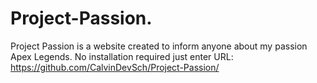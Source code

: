 # Project-Passion.
Project Passion is a website created to inform anyone about my passion Apex Legends.
No installation required just enter URL: https://github.com/CalvinDevSch/Project-Passion/

